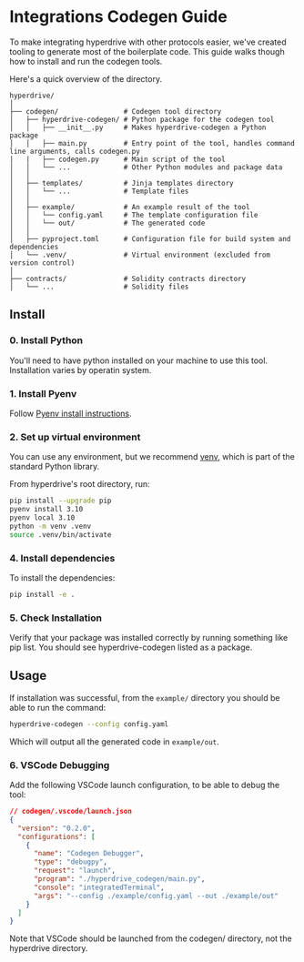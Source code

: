 # Integrations Codegen Guide

To make integrating hyperdrive with other protocols easier, we've created tooling to generate most of the boilerplate code. This guide walks though how to install and run the codegen tools.

Here's a quick overview of the directory.

```
hyperdrive/
│
├── codegen/                # Codegen tool directory
│   ├── hyperdrive-codegen/ # Python package for the codegen tool
│   │   ├── __init__.py     # Makes hyperdrive-codegen a Python package
│   │   ├── main.py         # Entry point of the tool, handles command line arguments, calls codegen.py
|   |   ├── codegen.py      # Main script of the tool
│   │   └── ...             # Other Python modules and package data
│   │
│   ├── templates/          # Jinja templates directory
│   │   └── ...             # Template files
│   │
│   ├── example/            # An example result of the tool
│   │   └── config.yaml     # The template configuration file
│   │   └── out/            # The generated code
│   │
│   ├── pyproject.toml      # Configuration file for build system and dependencies
│   └── .venv/              # Virtual environment (excluded from version control)
│
├── contracts/              # Solidity contracts directory
│   └── ...                 # Solidity files
```

## Install

### 0. Install Python

You'll need to have python installed on your machine to use this tool. Installation varies by operatin system.

### 1. Install Pyenv

Follow [Pyenv install instructions](https://github.com/pyenv/pyenv#installation).

### 2. Set up virtual environment

You can use any environment, but we recommend [venv](https://docs.python.org/3/library/venv.html), which is part of the standard Python library.

From hyperdrive's root directory, run:

```bash
pip install --upgrade pip
pyenv install 3.10
pyenv local 3.10
python -m venv .venv
source .venv/bin/activate
```

### 4. Install dependencies

To install the dependencies:

```bash
pip install -e .
```

### 5. Check Installation

Verify that your package was installed correctly by running something like pip list. You should see hyperdrive-codegen listed as a package.

## Usage

If installation was successful, from the `example/` directory you should be able to run the command:

```bash
hyperdrive-codegen --config config.yaml
```

Which will output all the generated code in `example/out`.

### 6. VSCode Debugging

Add the following VSCode launch configuration, to be able to debug the tool:

```json
// codegen/.vscode/launch.json
{
  "version": "0.2.0",
  "configurations": [
    {
      "name": "Codegen Debugger",
      "type": "debugpy",
      "request": "launch",
      "program": "./hyperdrive_codegen/main.py",
      "console": "integratedTerminal",
      "args": "--config ./example/config.yaml --out ./example/out"
    }
  ]
}
```

Note that VSCode should be launched from the codegen/ directory, not the hyperdrive directory.
